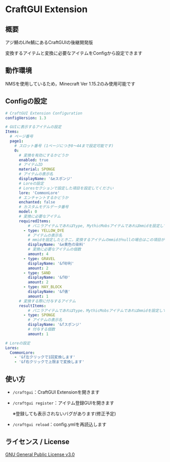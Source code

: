 # CraftGUI Extension

## 概要
アジ鯖のLife鯖にあるCraftGUIの後継開発版

変換するアイテムと変換に必要なアイテムをConfigから設定できます

## 動作環境
NMSを使用しているため，Minecraft Ver 1.15.2のみ使用可能です

## Configの設定
```yaml
# CraftGUI Extension Configuration
configVersion: 1.3

# GUIに表示するアイテムの設定
Items:
  # ページ番号
  page1:
    # スロット番号 (1ページにつき0～44まで設定可能です)
    0:
      # 変換を有効にするかどうか
      enabled: true
      # アイテムID
      material: SPONGE
      # アイテムの表示名
      displayName: '&eスポンジ'
      # Loreの設定
      # Loresセクションで設定した項目を設定してください
      lore: 'CommonLore'
      # エンチャントするかどうか
      enchanted: false
      # カスタムモデルデータ番号
      model: 0
      # 変換に必要なアイテム
      requiredItems:
          # バニラアイテムであればtype, MythicMobsアイテムであればmmidを設定してください
        - type: YELLOW_DYE
          # アイテムの表示名
          # mmidを設定したとき二，変換するアイテムのmmidがnullの場合はこの項目が使用されます
          displayName: '&e黄色の染料'
          # 変換に必要なアイテムの個数
          amount: 4
        - type: GRAVEL
          displayName: '&f砂利'
          amount: 2
        - type: SAND
          displayName: '&f砂'
          amount: 2
        - type: HAY_BLOCK
          displayName: '&f俵'
          amount: 1
      # 変換する際に付与するアイテム
      resultItems:
          # バニラアイテムであればtype，MythicMobsアイテムであればmmidを設定してください
        - type: SPONGE
          # アイテムの表示名
          displayName: '&fスポンジ'
          # 付与する個数
          amount: 1

# Loreの設定
Lores:
  CommonLore:
    - '&f左クリックで1回変換します'
    - '&f右クリックで上限まで変換します'
```

## 使い方
- `/craftgui`：CraftGUI Extensionを開きます

- `/craftgui register`：アイテム登録GUIを開きます

  ※登録しても表示されないバグがあります(修正予定)

- `/craftgui reload`：config.ymlを再読込します

## ライセンス / License
[GNU General Public License v3.0](LICENSE)

